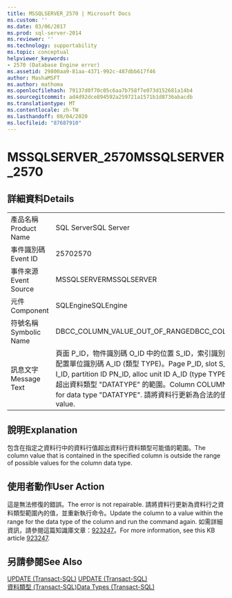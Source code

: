 ```yaml
---
title: MSSQLSERVER_2570 | Microsoft Docs
ms.custom: ''
ms.date: 03/06/2017
ms.prod: sql-server-2014
ms.reviewer: ''
ms.technology: supportability
ms.topic: conceptual
helpviewer_keywords:
- 2570 (Database Engine error)
ms.assetid: 29800aa9-81aa-4371-992c-487dbb617f46
author: MashaMSFT
ms.author: mathoma
ms.openlocfilehash: 79137d0f70c05c6aa7b758f7e073d152681a14b4
ms.sourcegitcommit: ad4d92dce894592a259721a1571b1d8736abacdb
ms.translationtype: MT
ms.contentlocale: zh-TW
ms.lasthandoff: 08/04/2020
ms.locfileid: "87687910"
---
```

# <a name="mssqlserver_2570"></a><span data-ttu-id="27ff5-102">MSSQLSERVER_2570</span><span class="sxs-lookup"><span data-stu-id="27ff5-102">MSSQLSERVER_2570</span></span>
    
## <a name="details"></a><span data-ttu-id="27ff5-103">詳細資料</span><span class="sxs-lookup"><span data-stu-id="27ff5-103">Details</span></span>  
  
|||  
|-|-|  
|<span data-ttu-id="27ff5-104">產品名稱</span><span class="sxs-lookup"><span data-stu-id="27ff5-104">Product Name</span></span>|<span data-ttu-id="27ff5-105">SQL Server</span><span class="sxs-lookup"><span data-stu-id="27ff5-105">SQL Server</span></span>|  
|<span data-ttu-id="27ff5-106">事件識別碼</span><span class="sxs-lookup"><span data-stu-id="27ff5-106">Event ID</span></span>|<span data-ttu-id="27ff5-107">2570</span><span class="sxs-lookup"><span data-stu-id="27ff5-107">2570</span></span>|  
|<span data-ttu-id="27ff5-108">事件來源</span><span class="sxs-lookup"><span data-stu-id="27ff5-108">Event Source</span></span>|<span data-ttu-id="27ff5-109">MSSQLSERVER</span><span class="sxs-lookup"><span data-stu-id="27ff5-109">MSSQLSERVER</span></span>|  
|<span data-ttu-id="27ff5-110">元件</span><span class="sxs-lookup"><span data-stu-id="27ff5-110">Component</span></span>|<span data-ttu-id="27ff5-111">SQLEngine</span><span class="sxs-lookup"><span data-stu-id="27ff5-111">SQLEngine</span></span>|  
|<span data-ttu-id="27ff5-112">符號名稱</span><span class="sxs-lookup"><span data-stu-id="27ff5-112">Symbolic Name</span></span>|<span data-ttu-id="27ff5-113">DBCC_COLUMN_VALUE_OUT_OF_RANGE</span><span class="sxs-lookup"><span data-stu-id="27ff5-113">DBCC_COLUMN_VALUE_OUT_OF_RANGE</span></span>|  
|<span data-ttu-id="27ff5-114">訊息文字</span><span class="sxs-lookup"><span data-stu-id="27ff5-114">Message Text</span></span>|<span data-ttu-id="27ff5-115">頁面 P_ID，物件識別碼 O_ID 中的位置 S_ID，索引識別碼 I_ID，分割區識別碼 PN_ID，配置單位識別碼 A_ID (類型 TYPE)。</span><span class="sxs-lookup"><span data-stu-id="27ff5-115">Page P_ID, slot S_ID in object ID O_ID, index ID I_ID, partition ID PN_ID, alloc unit ID A_ID (type TYPE).</span></span> <span data-ttu-id="27ff5-116">資料行 COLUMN_NAME 值超出資料類型 "DATATYPE" 的範圍。</span><span class="sxs-lookup"><span data-stu-id="27ff5-116">Column COLUMN_NAME value is out of range for data type "DATATYPE".</span></span> <span data-ttu-id="27ff5-117">請將資料行更新為合法的值。</span><span class="sxs-lookup"><span data-stu-id="27ff5-117">Update column to a legal value.</span></span>|  
  
## <a name="explanation"></a><span data-ttu-id="27ff5-118">說明</span><span class="sxs-lookup"><span data-stu-id="27ff5-118">Explanation</span></span>  
 <span data-ttu-id="27ff5-119">包含在指定之資料行中的資料行值超出資料行資料類型可能值的範圍。</span><span class="sxs-lookup"><span data-stu-id="27ff5-119">The column value that is contained in the specified column is outside the range of possible values for the column data type.</span></span>  
  
## <a name="user-action"></a><span data-ttu-id="27ff5-120">使用者動作</span><span class="sxs-lookup"><span data-stu-id="27ff5-120">User Action</span></span>  
 <span data-ttu-id="27ff5-121">這是無法修復的錯誤。</span><span class="sxs-lookup"><span data-stu-id="27ff5-121">The error is not repairable.</span></span> <span data-ttu-id="27ff5-122">請將資料行更新為資料行之資料類型範圍內的值，並重新執行命令。</span><span class="sxs-lookup"><span data-stu-id="27ff5-122">Update the column to a value within the range for the data type of the column and run the command again.</span></span>  <span data-ttu-id="27ff5-123">如需詳細資訊，請參閱這篇知識庫文章：[923247](https://support.microsoft.com/kb/923247)。</span><span class="sxs-lookup"><span data-stu-id="27ff5-123">For more information, see this KB article [923247](https://support.microsoft.com/kb/923247).</span></span>  
  
## <a name="see-also"></a><span data-ttu-id="27ff5-124">另請參閱</span><span class="sxs-lookup"><span data-stu-id="27ff5-124">See Also</span></span>  
 <span data-ttu-id="27ff5-125">[UPDATE &#40;Transact-SQL&#41;](/sql/t-sql/queries/update-transact-sql) </span><span class="sxs-lookup"><span data-stu-id="27ff5-125">[UPDATE &#40;Transact-SQL&#41;](/sql/t-sql/queries/update-transact-sql) </span></span>  
 [<span data-ttu-id="27ff5-126">資料類型 &#40;Transact-SQL&#41;</span><span class="sxs-lookup"><span data-stu-id="27ff5-126">Data Types &#40;Transact-SQL&#41;</span></span>](/sql/t-sql/data-types/data-types-transact-sql)  
  
  
